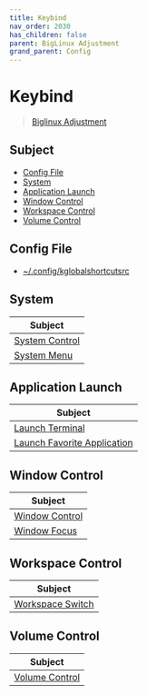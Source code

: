 ```yaml
---
title: Keybind
nav_order: 2030
has_children: false
parent: BigLinux Adjustment
grand_parent: Config
---
```



# Keybind

> [Biglinux Adjustment](https://samwhelp.github.io/biglinux-adjustment/)


## Subject

* [Config File](#config-file)
* [System](#system)
* [Application Launch](#application-launch)
* [Window Control](#window-control)
* [Workspace Control](#workspace-control)
* [Volume Control](#volume-control)



## Config File

* [~/.config/kglobalshortcutsrc](https://github.com/samwhelp/biglinux-adjustment/blob/main/prototype/keybind/kdebiglinux/modern/kglobalshortcutsrc)


## System

| Subject |
| --- |
| [System Control](keybind/system-control) |
| [System Menu](keybind/system-menu) |


## Application Launch

| Subject |
| --- |
| [Launch Terminal](keybind/application-launch-terminal) |
| [Launch Favorite Application](keybind/application-launch-favorite) |


## Window Control

| Subject |
| --- |
| [Window Control](keybind/window-control) |
| [Window Focus](keybind/window-focus) |


## Workspace Control

| Subject |
| --- |
| [Workspace Switch](keybind/workspace-switch) |


## Volume Control

| Subject |
| --- |
| [Volume Control](keybind/volume-control) |
